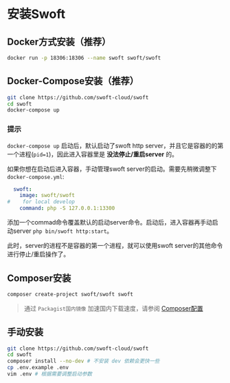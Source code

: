 # 安装Swoft

## Docker方式安装（推荐）

```bash
docker run -p 18306:18306 --name swoft swoft/swoft 
```

## Docker-Compose安装（推荐）

```bash
git clone https://github.com/swoft-cloud/swoft
cd swoft
docker-compose up
```

### 提示

`docker-compose up` 启动后，默认启动了swoft http server，并且它是容器的的第一个进程(`pid=1`)，因此进入容器里是 **没法停止/重启server** 的。

如果你想在启动后进入容器，手动管理swoft server的启动。需要先稍微调整下 `docker-compose.yml`:

```yml
  swoft:
    image: swoft/swoft
#    for local develop
    command: php -S 127.0.0.1:13300
```

添加一个commad命令覆盖默认的启动server命令。启动后，进入容器再手动启动server `php bin/swoft http:start`。

此时，server的进程不是容器的第一个进程，就可以使用swoft server的其他命令进行停止/重启操作了。

## Composer安装

```bash
composer create-project swoft/swoft swoft
```
> 通过 `Packagist国内镜像` 加速国内下载速度，请参阅 [Composer配置](../ready/composer.md)

## 手动安装

```bash
git clone https://github.com/swoft-cloud/swoft
cd swoft
composer install --no-dev # 不安装 dev 依赖会更快一些
cp .env.example .env
vim .env # 根据需要调整启动参数
```


